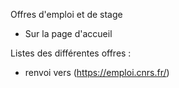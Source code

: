 Offres d'emploi et de stage
* Sur la page d'accueil

Listes des différentes offres :
- renvoi vers (https://emploi.cnrs.fr/)
